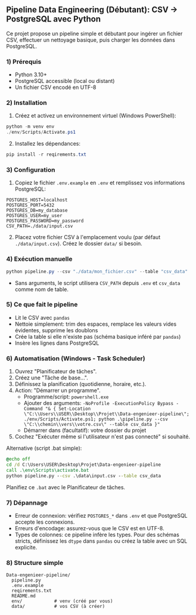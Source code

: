 ## Pipeline Data Engineering (Débutant): CSV -> PostgreSQL avec Python

Ce projet propose un pipeline simple et débutant pour ingérer un fichier CSV, effectuer un nettoyage basique, puis charger les données dans PostgreSQL.

### 1) Prérequis
- Python 3.10+
- PostgreSQL accessible (local ou distant)
- Un fichier CSV encodé en UTF-8

### 2) Installation
1. Créez et activez un environnement virtuel (Windows PowerShell):
```powershell
python -m venv env
./env/Scripts/Activate.ps1
```
2. Installez les dépendances:
```powershell
pip install -r reqirements.txt
```

### 3) Configuration
1. Copiez le fichier `.env.example` en `.env` et remplissez vos informations PostgreSQL:
```env
POSTGRES_HOST=localhost
POSTGRES_PORT=5432
POSTGRES_DB=my_database
POSTGRES_USER=my_user
POSTGRES_PASSWORD=my_password
CSV_PATH=./data/input.csv
```
2. Placez votre fichier CSV à l'emplacement voulu (par défaut `./data/input.csv`). Créez le dossier `data/` si besoin.

### 4) Exécution manuelle
```powershell
python pipeline.py --csv "./data/mon_fichier.csv" --table "csv_data"
```
- Sans arguments, le script utilisera `CSV_PATH` depuis `.env` et `csv_data` comme nom de table.

### 5) Ce que fait le pipeline
- Lit le CSV avec `pandas`
- Nettoie simplement: trim des espaces, remplace les valeurs vides évidentes, supprime les doublons
- Crée la table si elle n'existe pas (schéma basique inféré par `pandas`)
- Insère les lignes dans PostgreSQL

### 6) Automatisation (Windows - Task Scheduler)
1. Ouvrez "Planificateur de tâches".
2. Créez une "Tâche de base...".
3. Définissez la planification (quotidienne, horaire, etc.).
4. Action: "Démarrer un programme".
   - Programme/script: `powershell.exe`
   - Ajouter des arguments: `-NoProfile -ExecutionPolicy Bypass -Command "& { Set-Location \"C:\\Users\\USER\\Desktop\\Projet\\Data-engenieer-pipeline\"; ./env/Scripts/Activate.ps1; python .\pipeline.py --csv \"C:\\chemin\\vers\\votre.csv\" --table csv_data }"`
   - Démarrer dans (facultatif): votre dossier du projet
5. Cochez "Exécuter même si l'utilisateur n'est pas connecté" si souhaité.

Alternative (script .bat simple):
```bat
@echo off
cd /d C:\Users\USER\Desktop\Projet\Data-engenieer-pipeline
call .\env\Scripts\activate.bat
python pipeline.py --csv .\data\input.csv --table csv_data
```
Planifiez ce `.bat` avec le Planificateur de tâches.

### 7) Dépannage
- Erreur de connexion: vérifiez `POSTGRES_*` dans `.env` et que PostgreSQL accepte les connexions.
- Erreurs d'encodage: assurez-vous que le CSV est en UTF-8.
- Types de colonnes: ce pipeline infère les types. Pour des schémas stricts, définissez les `dtype` dans `pandas` ou créez la table avec un SQL explicite.

### 8) Structure simple
```
Data-engenieer-pipeline/
  pipeline.py
  .env.example
  reqirements.txt
  README.md
  env/            # venv (créé par vous)
  data/           # vos CSV (à créer)
```


